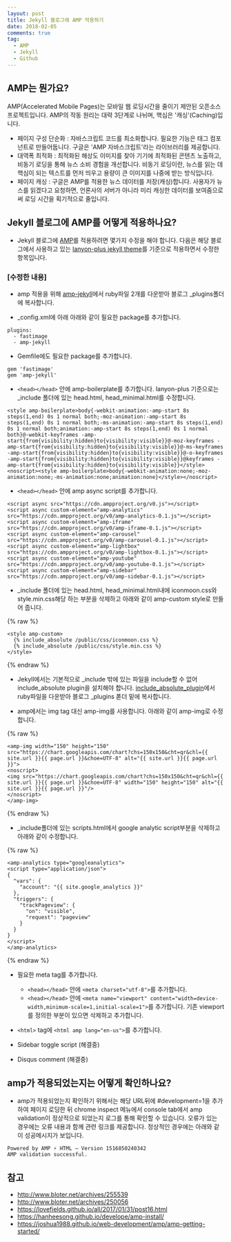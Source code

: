 ```yaml
---
layout: post
title: Jekyll 블로그에 AMP 적용하기
date: 2018-02-05
comments: true
tag:
  - AMP
  - Jekyll
  - Github
---
```


## AMP는 뭔가요?

AMP(Accelerated Mobile Pages)는 모바일 웹 로딩시간을 줄이기 제안된 오픈소스 프로젝트입니다. AMP의 작동 원리는 대략 3단계로 나뉘며, 핵심은 '캐싱'(Caching)입니다.

-   페이지 구성 단순화 : 자바스크립트 코드를 최소화합니다. 필요한 기능은 태그 컴포넌트로 만들어둡니다. 구글은 'AMP 자바스크립트'라는 라이브러리를 제공합니다.
-   대역폭 최적화 : 최적화된 해상도 이미지를 찾아 기기에 최적화된 콘텐츠 노출하고, 비동기 로딩을 통해 뉴스 소비 경험을 개선합니다. 비동기 로딩이란, 뉴스를 읽는 데 핵심이 되는 텍스트를 먼저 띄우고 용량이 큰 이미지를 나중에 받는 방식입니다.
-   페이지 캐싱 : 구글은 AMP를 적용한 뉴스 데이터를 저장(캐싱)합니다. 사용자가 뉴스를 읽겠다고 요청하면, 언론사의 서버가 아니라 미리 캐싱한 데이터를 보여줌으로써 로딩 시간을 획기적으로 줄입니다.

## Jekyll 블로그에 AMP를 어떻게 적용하나요?

-   Jekyll 블로그에 [AMP](https://ampbyexample.com/)를 적용하려면 몇가지 수정을 해야 합니다. 다음은 해당 블로그에서 사용하고 있는 [lanyon-plus jekyll theme](https://github.com/dyndna/lanyon-plus)를 기준으로 적용하면서 수정한 항목입니다.

### [수정한 내용]

-   amp 적용을 위해 [amp-jekyll](https://github.com/juusaw/amp-jekyll/tree/master/lib/jekyll)에서 ruby파일 2개를 다운받아 블로그 \_plugins폴더에 복사합니다.

-   \_config.xml에 아래 아래와 같이 필요한 package를 추가합니다.

```code
plugins:
  - fastimage
  - amp-jekyll
```

-   Gemfile에도 필요한 package를 추가합니다.

```code
gem 'fastimage'
gem 'amp-jekyll'
```

-   `<head></head>` 안에 amp-boilerplate를 추가합니다. lanyon-plus 기준으로는 \_include 폴더에 있는 head.html, head_minimal.html를 수정합니다.

```code
<style amp-boilerplate>body{-webkit-animation:-amp-start 8s steps(1,end) 0s 1 normal both;-moz-animation:-amp-start 8s steps(1,end) 0s 1 normal both;-ms-animation:-amp-start 8s steps(1,end) 0s 1 normal both;animation:-amp-start 8s steps(1,end) 0s 1 normal both}@-webkit-keyframes -amp-start{from{visibility:hidden}to{visibility:visible}}@-moz-keyframes -amp-start{from{visibility:hidden}to{visibility:visible}}@-ms-keyframes -amp-start{from{visibility:hidden}to{visibility:visible}}@-o-keyframes -amp-start{from{visibility:hidden}to{visibility:visible}}@keyframes -amp-start{from{visibility:hidden}to{visibility:visible}}</style><noscript><style amp-boilerplate>body{-webkit-animation:none;-moz-animation:none;-ms-animation:none;animation:none}</style></noscript>
```

-   `<head></head>` 안에 amp async script를 추가합니다.

```code
<script async src="https://cdn.ampproject.org/v0.js"></script>
<script async custom-element="amp-analytics" src="https://cdn.ampproject.org/v0/amp-analytics-0.1.js"></script>
<script async custom-element="amp-iframe" src="https://cdn.ampproject.org/v0/amp-iframe-0.1.js"></script>
<script async custom-element="amp-carousel" src="https://cdn.ampproject.org/v0/amp-carousel-0.1.js"></script>
<script async custom-element="amp-lightbox" src="https://cdn.ampproject.org/v0/amp-lightbox-0.1.js"></script>
<script async custom-element="amp-youtube" src="https://cdn.ampproject.org/v0/amp-youtube-0.1.js"></script>
<script async custom-element="amp-sidebar" src="https://cdn.ampproject.org/v0/amp-sidebar-0.1.js"></script>
```

-   \_include 폴더에 있는 head.html, head_minimal.html내에 iconmoon.css와 style.min.css해당 하는 부분을 삭제하고 아래와 같이 amp-custom style로 만들어 줍니다.

{% raw %}

```code
<style amp-custom>
  {% include_absolute /public/css/iconmoon.css %}
  {% include_absolute /public/css/style.min.css %}
</style>
```

{% endraw %}

-   Jekyll에서는 기본적으로 \_include 밖에 있는 파일을 include할 수 없어 include_absolute plugin을 설치해야 합니다. [include_absolute_plugin](https://github.com/tnhu/jekyll-include-absolute-plugin/blob/master/include_absolute.rb)에서 ruby파일을 다운받아 블로그 \_plugins 폳더 밑에 복사합니다.

-   amp에서는 img tag 대신 amp-img를 사용합니다. 아래와 같이 amp-img로 수정합니다.

{% raw %}

```code
<amp-img width="150" height="150" src="https://chart.googleapis.com/chart?chs=150x150&cht=qr&chl={{ site.url }}{{ page.url }}&choe=UTF-8" alt="{{ site.url }}{{ page.url }}">
<noscript>
<img src="https://chart.googleapis.com/chart?chs=150x150&cht=qr&chl={{ site.url }}{{ page.url }}&choe=UTF-8" width="150" height="150" alt="{{ site.url }}{{ page.url }}"/>
</noscript>
</amp-img>
```

{% endraw %}

-   \_include폴더에 있는 scripts.html에서 google analytic script부분을 삭제하고 아래와 같이 수정합니다.

{% raw %}

```code
<amp-analytics type="googleanalytics">
<script type="application/json">
{
  "vars": {
    "account": "{{ site.google_analytics }}"
  },
  "triggers": {
    "trackPageview": {
      "on": "visible",
      "request": "pageview"
    }
  }
}
</script>
</amp-analytics>
```

{% endraw %}

-   필요한 meta tag를 추가합니다.

    -   `<head></head>` 안에 `<meta charset="utf-8">`를 추가합니다.
    -   `<head></head>` 안에 `<meta name="viewport" content="width=device-width,minimum-scale=1,initial-scale=1">`를 추가합니다. 기존 viewport를 정의한 부분이 있으면 삭제하고 추가합니다.

-   `<html>` tag에 `<html amp lang="en-us">`를 추가합니다.

-   Sidebar toggle script (해결중)
-   Disqus comment (해결중)

## amp가 적용되었는지는 어떻게 확인하나요?

-   amp가 적용되었는지 확인하기 위해서는 해당 URL뒤에 #development=1을 추가하여 페이지 로딩한 뒤 chrome inspect 메뉴에서 console tab에서 amp validation이 정상적으로 되었는지 로그를 통해 확인할 수 있습니다. 오류가 있는 경우에는 오류 내용과 함께 관련 링크를 제공합니다. 정상적인 경우에는 아래와 같이 성공메시지가 보입니다.

```code
Powered by AMP ⚡ HTML – Version 1516850240342
AMP validation successful.
```

## 참고

-   <http://www.bloter.net/archives/255539>
-   <http://www.bloter.net/archives/250056>
-   <https://lovefields.github.io/all/2017/01/31/post16.html>
-   <https://hanheesong.github.io/develope/amp-install/>
-   <https://joshua1988.github.io/web-development/amp/amp-getting-started/>
